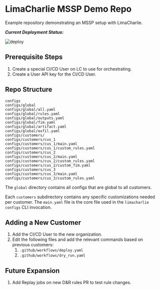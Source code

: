 # LimaCharlie MSSP Demo Repo
Example repository demonstrating an MSSP setup with LimaCharlie.

***Current Deployment Status:***

![deploy](https://github.com/refractionPOINT/mssp-demo/workflows/deploy/badge.svg)

## Prerequisite Steps
1. Create a special CI/CD User on LC to use for orchestrating.
1. Create a User API key for the CI/CD User.

## Repo Structure
```
configs
configs/global
configs/global/all.yaml
configs/global/rules.yaml
configs/global/outputs.yaml
configs/global/fim.yaml
configs/global/artifact.yaml
configs/global/exfil.yaml
configs/customers/
configs/customers/cus_1
configs/customers/cus_1/main.yaml
configs/customers/cus_1/custom_rules.yaml
configs/customers/cus_2
configs/customers/cus_2/main.yaml
configs/customers/cus_2/custom_rules.yaml
configs/customers/cus_2/custom_fim.yaml
configs/customers/cus_3
configs/customers/cus_3/main.yaml
configs/customers/cus_3/custom_rules.yaml
```

The `global` directory contains all configs that are global to all customers.

Each `customers` subdirectory contains any specific customizations needed per customer. The `main.yaml` file is the core file used in the `limacharlie configs` CLI invocation.

## Adding a New Customer
1. Add the CI/CD User to the new organization.
1. Edit the following files and add the relevant commands based on previous customers:
    1. `.github/workflows/deploy.yaml`
    1. `.github/workflows/dry_run.yaml`

## Future Expansion
1. Add Replay jobs on new D&R rules PR to test rule changes.